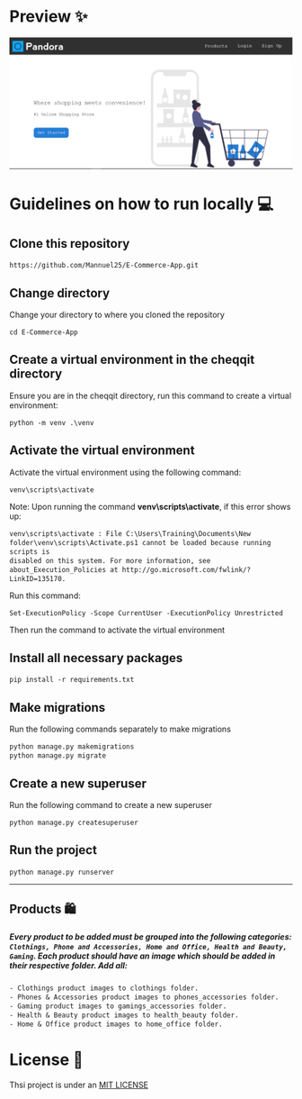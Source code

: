 # Preview ✨

![Image](static\images\preview.PNG)

# Guidelines on how to run locally 💻

## Clone this repository

```
https://github.com/Mannuel25/E-Commerce-App.git
```

## Change directory
Change your directory to where you cloned the repository

```
cd E-Commerce-App
```

## Create a virtual environment in the cheqqit directory
Ensure you are in the cheqqit directory, run this command to create a virtual environment:
```
python -m venv .\venv
```
## Activate the virtual environment
Activate the virtual environment using the following command: 
```
venv\scripts\activate
```
Note: Upon running the command **venv\scripts\activate**, if this error shows up:
```
venv\scripts\activate : File C:\Users\Training\Documents\New folder\venv\scripts\Activate.ps1 cannot be loaded because running scripts is 
disabled on this system. For more information, see about_Execution_Policies at http://go.microsoft.com/fwlink/?LinkID=135170.
```
Run this command: 
``` 
Set-ExecutionPolicy -Scope CurrentUser -ExecutionPolicy Unrestricted 
```
Then run the command to activate the virtual environment
## Install all necessary packages 

```
pip install -r requirements.txt
```

## Make migrations
Run the following commands separately to make migrations
```
python manage.py makemigrations
python manage.py migrate
```
## Create a new superuser
Run the following command to create a new superuser
```
python manage.py createsuperuser
```

## Run the project

```
python manage.py runserver
```
<hr>

## Products 🛍️
##### Every product to be added must be grouped into the following categories: `Clothings, Phone and Accessories, Home and Office, Health and Beauty, Gaming`. Each product should have an image which should be added in their respective folder. Add all:
    - Clothings product images to clothings folder.
    - Phones & Accessories product images to phones_accessories folder.
    - Gaming product images to gamings_accessories folder.
    - Health & Beauty product images to health_beauty folder.
    - Home & Office product images to home_office folder.


# License 🔐
Thsi project is under an [MIT LICENSE](LICENSE)
